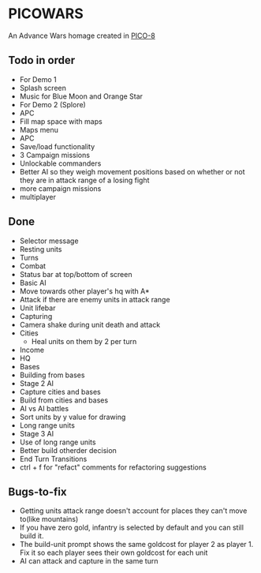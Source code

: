 PICOWARS
========

An Advance Wars homage created in [PICO-8](https://www.lexaloffle.com/pico-8.php)


Todo in order
-------------

* For Demo 1
 * Splash screen
 * Music for Blue Moon and Orange Star
* For Demo 2 (Splore)
 * APC
 * Fill map space with maps
 * Maps menu
* APC
* Save/load functionality
* 3 Campaign missions
* Unlockable commanders
* Better AI so they weigh movement positions based on whether or not they are in attack range of a losing fight
* more campaign missions
* multiplayer


Done
----

* Selector message
* Resting units
* Turns
* Combat
* Status bar at top/bottom of screen
* Basic AI
 * Move towards other player's hq with A*
 * Attack if there are enemy units in attack range
* Unit lifebar
* Capturing
* Camera shake during unit death and attack
* Cities
  * Heal units on them by 2 per turn
* Income
* HQ
* Bases
* Building from bases
* Stage 2 AI
 * Capture cities and bases
 * Build from cities and bases
* AI vs AI battles
* Sort units by y value for drawing
* Long range units
* Stage 3 AI
 * Use of long range units
 * Better build otherder decision
* End Turn Transitions
* ctrl + f for "refact" comments for refactoring suggestions


Bugs-to-fix
-----------

* Getting units attack range doesn't account for places they can't move to(like mountains)
* If you have zero gold, infantry is selected by default and you can still build it.
* The build-unit prompt shows the same goldcost for player 2 as player 1. Fix it so each player sees their own goldcost for each unit
* AI can attack and capture in the same turn